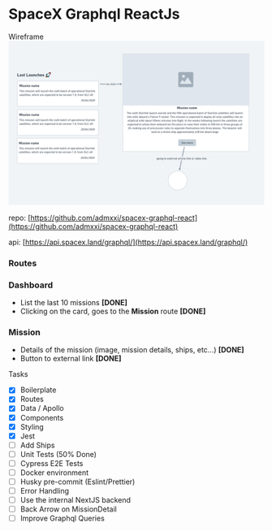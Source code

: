 # SpaceX Graphql ReactJs

Wireframe
<img src="public\wireframe.png" width="600px" height="auto">

repo: [https://github.com/admxxi/spacex-graphql-react](https://github.com/admxxi/spacex-graphql-react)

api: [https://api.spacex.land/graphql/](https://api.spacex.land/graphql/)

### **Routes**

### **Dashboard**

- List the last 10 missions **[DONE]**
- Clicking on the card, goes to the **Mission** route **[DONE]**

### **Mission**

- Details of the mission (image, mission details, ships, etc...) **[DONE]**
- Button to external link **[DONE]**

Tasks

- [x] Boilerplate
- [x] Routes
- [x] Data / Apollo
- [x] Components
- [x] Styling
- [x] Jest
- [ ] Add Ships
- [ ] Unit Tests (50% Done)
- [ ] Cypress E2E Tests
- [ ] Docker environment
- [ ] Husky pre-commit (Eslint/Prettier)
- [ ] Error Handling
- [ ] Use the internal NextJS backend
- [ ] Back Arrow on MissionDetail
- [ ] Improve Graphql Queries
